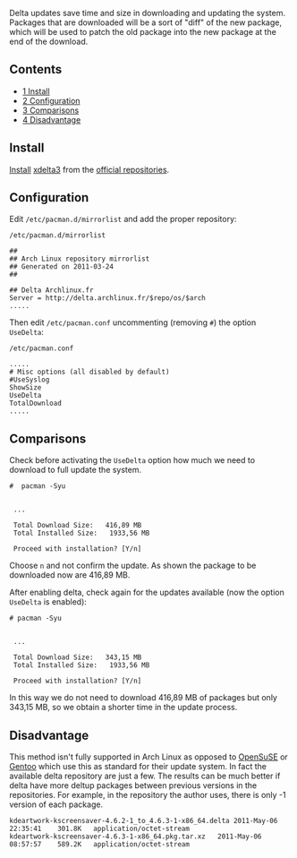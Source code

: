 Delta updates save time and size in downloading and updating the system. Packages that are downloaded will be a sort of "diff" of the new package, which will be used to patch the old package into the new package at the end of the download.

## Contents

*   [1 Install](#Install)
*   [2 Configuration](#Configuration)
*   [3 Comparisons](#Comparisons)
*   [4 Disadvantage](#Disadvantage)

## Install

[Install](/index.php/Install "Install") [xdelta3](https://www.archlinux.org/packages/?name=xdelta3) from the [official repositories](/index.php/Official_repositories "Official repositories").

## Configuration

Edit `/etc/pacman.d/mirrorlist` and add the proper repository:

 `/etc/pacman.d/mirrorlist` 
```
##
## Arch Linux repository mirrorlist
## Generated on 2011-03-24
##

## Delta Archlinux.fr
Server = http://delta.archlinux.fr/$repo/os/$arch
.....
```

Then edit `/etc/pacman.conf` uncommenting (removing `#`) the option `UseDelta`:

 `/etc/pacman.conf` 
```
.....
# Misc options (all disabled by default)
#UseSyslog
ShowSize
UseDelta
TotalDownload
.....
```

## Comparisons

Check before activating the `UseDelta` option how much we need to download to full update the system.

 `#  pacman -Syu` 
```

 ...

 Total Download Size:   416,89 MB
 Total Installed Size:   1933,56 MB

 Proceed with installation? [Y/n]
```

Choose `n` and not confirm the update. As shown the package to be downloaded now are 416,89 MB.

After enabling delta, check again for the updates available (now the option `UseDelta` is enabled):

 `# pacman -Syu` 
```

 ...

 Total Download Size:   343,15 MB
 Total Installed Size:   1933,56 MB

 Proceed with installation? [Y/n]
```

In this way we do not need to download 416,89 MB of packages but only 343,15 MB, so we obtain a shorter time in the update process.

## Disadvantage

This method isn't fully supported in Arch Linux as opposed to [OpenSuSE](http://www.opensuse.org) or [Gentoo](http://www.gentoo.org) which use this as standard for their update system. In fact the available delta repository are just a few. The results can be much better if delta have more deltup packages between previous versions in the repositories. For example, in the repository the author uses, there is only -1 version of each package.

```
kdeartwork-kscreensaver-4.6.2-1_to_4.6.3-1-x86_64.delta	2011-May-06 22:35:41	301.8K	 application/octet-stream 
kdeartwork-kscreensaver-4.6.3-1-x86_64.pkg.tar.xz	2011-May-06 08:57:57	589.2K	 application/octet-stream

```